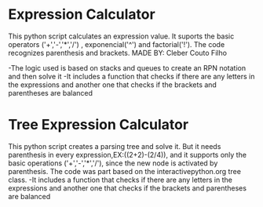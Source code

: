 # Expression Calculator
 This python script calculates an expression value. It suports the basic operators ('+','-','*','/') , exponencial('^') and factorial('!'). The code recognizes parenthesis and brackets.
MADE BY: Cleber Couto Filho

-The logic used is based on stacks and queues to create an RPN notation and then solve it
-It includes a function that checks if there are any letters in the expressions and another one that checks if the brackets and parentheses are balanced

# Tree Expression Calculator
This python script creates a parsing tree and solve it. But it needs parenthesis in every expression,EX:((2+2)-(2/4)), and it supports only the basic operations ('+','-','*','/'), since the new node is activated by parenthesis. The code was part based on the interactivepython.org tree class.
-It includes a function that checks if there are any letters in the expressions and another one that checks if the brackets and parentheses are balanced
